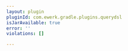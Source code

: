 ```yaml
---
layout: plugin
pluginId: com.ewerk.gradle.plugins.querydsl
isJarAvailable: true
error: ''
violations: []

---
```

